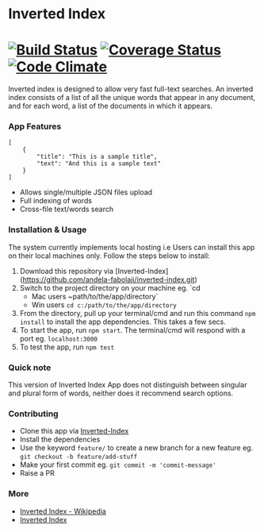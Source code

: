 # Inverted Index
# [![Build Status](https://travis-ci.org/andela-fabolaji/inverted-index.svg?branch=develop)](https://travis-ci.org/andela-fabolaji/inverted-index) [![Coverage Status](https://coveralls.io/repos/github/andela-fabolaji/inverted-index/badge.svg?branch=master)](https://coveralls.io/github/andela-fabolaji/inverted-index?branch=master) [![Code Climate](https://codeclimate.com/github/andela-fabolaji/inverted-index/badges/gpa.svg)](https://codeclimate.com/github/andela-fabolaji/inverted-index)

Inverted index is designed to allow very fast full-text searches. An inverted index consists of a list of all the unique words that appear in any document, and for each word, a list of the documents in which it appears.

### App Features
```
[
    {
        "title": "This is a sample title",
        "text": "And this is a sample text"
    }
]
```
- Allows single/multiple JSON files upload
- Full indexing of words
- Cross-file text/words search

### Installation & Usage
The system currently implements local hosting i.e Users can install this app on their local machines only. Follow the steps below to install:

1.  Download this repository via [Inverted-Index] (https://github.com/andela-fabolaji/inverted-index.git)
2.  Switch to the project directory on your machine eg. `cd
    - Mac users ~path/to/the/app/directory`
    - Win users `cd c:/path/to/the/app/directory`
3.  From the directory, pull up your terminal/cmd and run this command `npm install` to install the app dependencies. This takes a few secs.
4.  To start the app, run `npm start`. The terminal/cmd will respond with a port eg. `localhost:3000`
5.  To test the app, run `npm test`

### Quick note
This version of Inverted Index App does not distinguish between singular and plural form of words, neither does it recommend search options.

### Contributing
- Clone this app via [Inverted-Index](https://github.com/andela-fabolaji/inverted-index.git)
- Install the dependencies
- Use the keyword `feature/` to create a new branch for a new feature eg. `git checkout -b feature/add-stuff`
- Make your first commit eg. `git commit -m 'commit-message'`
- Raise a PR

### More
- [Inverted Index - Wikipedia](https://en.wikipedia.org/wiki/Inverted_index)
- [Inverted Index](https://www.elastic.co/guide/en/elasticsearch/guide/current/inverted-index.html)